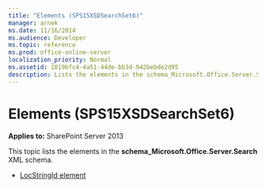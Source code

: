 ```yaml
---
title: "Elements (SPS15XSDSearchSet6)"
manager: arnek
ms.date: 11/16/2014
ms.audience: Developer
ms.topic: reference
ms.prod: office-online-server
localization_priority: Normal
ms.assetid: 1819bfc4-4a51-44de-bb3d-942bebde2d95
description: Lists the elements in the schema_Microsoft.Office.Server.Search XML schema.
---
```


# Elements (SPS15XSDSearchSet6)

**Applies to:** SharePoint Server 2013

This topic lists the elements in the **schema_Microsoft.Office.Server.Search** XML schema. 

- [LocStringId element](locstringid-element-sps15xsdsearchset6.md)
    

